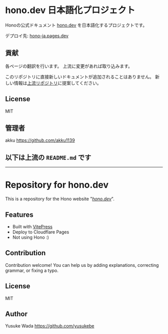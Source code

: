 # hono.dev 日本語化プロジェクト

Honoの公式ドキュメント [hono.dev](https://hono.dev) を日本語化するプロジェクトです。

デプロイ先: [hono-ja.pages.dev](https://hono-ja.pages.dev/)

## 貢献

各ページの翻訳を行います。
上流に変更があれば取り込みます。

このリポジトリに直接新しいドキュメントが追加されることはありません。
新しい情報は[上流リポジトリ](https://github.com/honojs/website)に提案してください。

## License

MIT

## 管理者

akku <https://github.com/akku1139>

## 以下は上流の `README.md` です

<hr>

# Repository for hono.dev

This is a repository for the Hono website "_[hono.dev](https://hono.dev)_".

## Features

- Built with [VitePress](https://vitepress.vuejs.org)
- Deploy to Cloudflare Pages
- Not using Hono :)

## Contribution

Contribution welcome!
You can help us by adding explanations, correcting grammar, or fixing a typo.

## License

MIT

## Author

Yusuke Wada <https://github.com/yusukebe>
